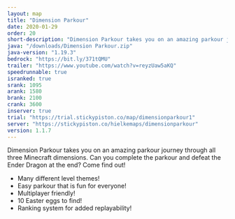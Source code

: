 ```yaml
---
layout: map
title: "Dimension Parkour"
date: 2020-01-29
order: 20
short-description: "Dimension Parkour takes you on an amazing parkour journey through all three Minecraft dimensions."
java: "/downloads/Dimension Parkour.zip"
java-version: "1.19.3"
bedrock: "https://bit.ly/371tQMU"
trailer: "https://www.youtube.com/watch?v=reyzUaw5aKQ"
speedrunnable: true
isranked: true
srank: 1095
arank: 1580
brank: 2100 
crank: 3600
inserver: true
trial: "https://trial.stickypiston.co/map/dimensionparkour1"
server: "https://stickypiston.co/hielkemaps/dimensionparkour"
version: 1.1.7
---
```


Dimension Parkour takes you on an amazing parkour journey through all three Minecraft dimensions. Can you complete the parkour and defeat the Ender Dragon at the end? Come find out!

- Many different level themes!
- Easy parkour that is fun for everyone!
- Multiplayer friendly!
- 10 Easter eggs to find!
- Ranking system for added replayability!